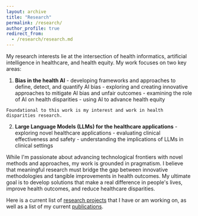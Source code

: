 ```yaml
---
layout: archive
title: "Research"
permalink: /research/
author_profile: true
redirect_from: 
  - /research/research.md
---
```


My research interests lie at the intersection of health informatics, artificial intelligence in healthcare, and health equity. My work focuses on two key areas:

  1. **Bias in the health AI** 
    - developing frameworks and approaches to define, detect, and quantify AI bias
    - exploring and creating innovative approaches to mitigate AI bias and unfair outcomes
    - examining the role of AI on health disparities
    - using AI to advance health equity

    Foundational to this work is my interest and work in health disparities research.

  2. **Large Language Models (LLMs) for the healthcare applications** 
    - exploring novel healthcare applications
    - evaluating clinical effectiveness and safety
    - understanding the implications of LLMs in clinical settings

While I'm passionate about advancing technological frontiers with novel methods and approaches, my work is grounded in pragmatism. I believe that meaningful research must bridge the gap between innovative methodologies and tangible improvements in health outcomes. My ultimate goal is to develop solutions that make a real difference in people's lives, improve health outcomes, and reduce healthcare disparities.

Here is a current list of [research projects](/) that I have or am working on, as well as a list of my current [publications](/research/publications/).